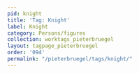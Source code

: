 ```yaml
---
pid: knight
title: 'Tag: Knight'
label: Knight
category: Persons/figures
collection: worktags_pieterbruegel
layout: tagpage_pieterbruegel
order: '094'
permalink: "/pieterbruegel/tags/knight/"
---
```

